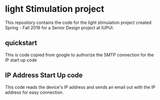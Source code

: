 # light Stimulation project
This repository contains the code for the light stimulation project created Spring - Fall 2019 for a Senior Design project at IUPUI.


## quickstart
This is code copied from google to authorize the SMTP connection for the IP start up code

## IP Address Start Up code
This code reads the device's IP address and sends an email out with the IP address for easy connection. 
